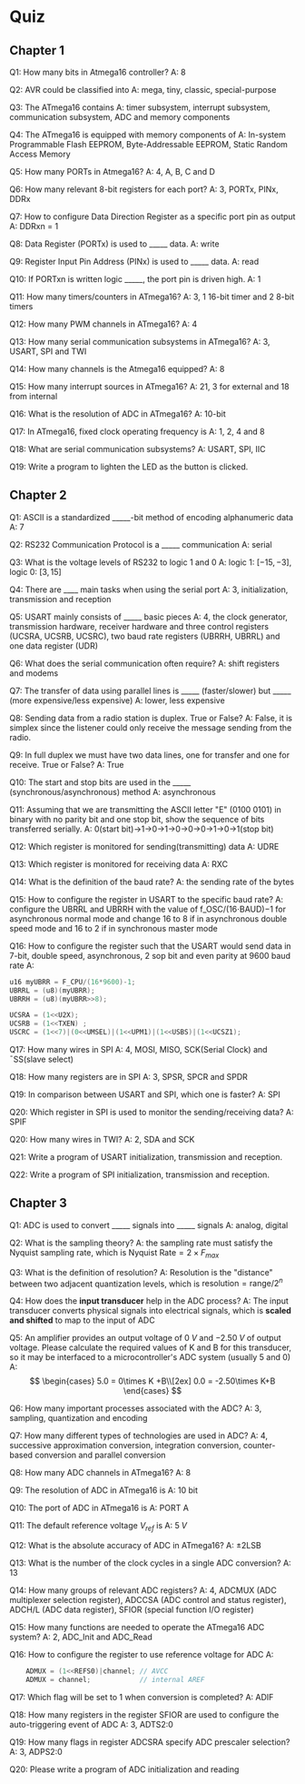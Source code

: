# Quiz

## Chapter 1

Q1: How many bits in Atmega16 controller?
A: 8

Q2: AVR could be classified into
A: mega, tiny, classic, special-purpose

Q3: The ATmega16 contains
A: timer subsystem, interrupt subsystem, communication subsystem, ADC and memory components

Q4: The ATmega16 is equipped with memory components of
A: In-system Programmable Flash EEPROM, Byte-Addressable EEPROM, Static Random Access Memory

Q5: How many PORTs in Atmega16?
A: 4, A, B, C and D

Q6: How many relevant 8-bit registers for each port?
A: 3, PORTx, PINx, DDRx

Q7: How to configure Data Direction Register as a specific port pin as output
A: DDRxn = 1

Q8: Data Register (PORTx) is used to _____ data.
A: write

Q9: Register Input Pin Address (PINx) is used to _____ data.
A: read

Q10: If PORTxn is written logic _____, the port pin is driven high.
A: 1

Q11: How many timers/counters in ATmega16?
A: 3, 1 16-bit timer and 2 8-bit timers

Q12: How many PWM channels in ATmega16?
A: 4

Q13: How many serial communication subsystems in ATmega16?
A: 3, USART, SPI and TWI

Q14: How many channels is the Atmega16 equipped?
A: 8

Q15: How many interrupt sources in ATmega16?
A: 21, 3 for external and 18 from internal

Q16: What is the resolution of ADC in ATmega16?
A: 10-bit

Q17: In ATmega16, fixed clock operating frequency is 
A: 1, 2, 4 and 8

Q18: What are serial communication subsystems?
A: USART, SPI, IIC

Q19: Write a program to lighten the LED as the button is clicked.

## Chapter 2

Q1: ASCII is a standardized _____-bit method of encoding alphanumeric data
A: 7

Q2: RS232 Communication Protocol is a _____ communication
A: serial

Q3: What is the voltage levels of RS232 to logic 1 and 0
A: logic 1: $[-15,-3]$, logic 0: $[3,15]$

Q4: There are ____ main tasks when using the serial port
A: 3, initialization, transmission and reception

Q5: USART mainly consists of  _____ basic pieces
A: 4, the clock generator, transmission hardware, receiver hardware and three control registers (UCSRA, UCSRB, UCSRC), two baud rate registers (UBRRH, UBRRL) and one data register (UDR)

Q6: What does the serial communication often require?
A: shift registers and modems

Q7: The transfer of data using parallel lines is _____ (faster/slower) but _____ (more expensive/less expensive)
A: lower, less expensive

Q8: Sending data from a radio station is duplex. True or False?
A: False, it is simplex since the listener could only receive the message sending from the radio.

Q9: In full duplex we must have two data lines, one for transfer and one for receive. True or False?
A: True

Q10: The start and stop bits are used in the _____ (synchronous/asynchronous) method
A: asynchronous

Q11: Assuming that we are transmitting the ASCII letter "E" (0100 0101) in binary with no parity bit and one stop bit, show the sequence of bits transferred serially.
A: 0(start bit)->1->0->1->0->0->0->1->0->1(stop bit)

Q12: Which register is monitored for sending(transmitting) data
A: UDRE

Q13: Which register is monitored for receiving data
A: RXC

Q14: What is the definition of the baud rate?
A: the sending rate of the bytes

Q15: How to configure the register in USART to the specific baud rate?
A: configure the UBRRL and UBRRH with the value of f_OSC/(16⋅BAUD)−1 for asynchronous normal mode and change 16 to 8 if in asynchronous double speed mode and 16 to 2 if in synchronous master mode 

Q16: How to configure the register such that the USART would send data in 7-bit, double speed, asynchronous, 2 sop bit and even parity at 9600 baud rate
A:

```C
u16 myUBRR = F_CPU/(16*9600)-1;
UBRRL = (u8)(myUBRR);
UBRRH = (u8)(myUBRR>>8);

UCSRA = (1<<U2X);
UCSRB = (1<<TXEN) ;
USCRC = (1<<7)|(0<<UMSEL)|(1<<UPM1)|(1<<USBS)|(1<<UCSZ1);
```

Q17: How many wires in SPI
A: 4, MOSI, MISO, SCK(Serial Clock) and ¯SS(slave select)

Q18: How many registers are in SPI
A: 3, SPSR, SPCR and SPDR

Q19: In comparison between USART and SPI, which one is faster?
A: SPI

Q20: Which register in SPI is used to monitor the sending/receiving data?
A: SPIF

Q20: How many wires in TWI?
A: 2, SDA and SCK

Q21: Write a program of USART initialization, transmission and reception.

Q22: Write a program of SPI initialization, transmission and reception.

## Chapter 3

Q1: ADC is used to convert _____ signals into _____ signals
A: analog, digital

Q2: What is the sampling theory?
A: the sampling rate must satisfy the Nyquist sampling rate, which is $\text{Nyquist Rate}=2\times F_{max}$

Q3: What is the definition of resolution?
A: Resolution is the "distance" between two adjacent quantization levels, which is $\text{resolution} = \text{range}/2^n$

Q4: How does the **input transducer** help in the ADC process?
A: The input transducer converts physical signals into electrical signals, which is **scaled and shifted** to map to the input of ADC

Q5: An amplifier provides an output voltage of $0\;V$ and $-2.50\;V$ of output voltage. Please calculate the required values of K and B for this transducer, so it may be interfaced to a microcontroller's ADC system (usually 5 and 0)
A: 
$$
\begin{cases}
    5.0  = 0\times K +B\\[2ex]
    0.0 = -2.50\times K+B
\end{cases}
$$

Q6: How many important processes associated with the ADC?
A: 3, sampling, quantization and encoding

Q7: How many different types of technologies are used in ADC?
A: 4, successive approximation conversion, integration conversion, counter-based conversion and parallel conversion

Q8: How many ADC channels in ATmega16?
A: 8

Q9: The resolution of ADC in ATmega16 is
A: 10 bit

Q10: The port of ADC in ATmega16 is
A: PORT A

Q11: The default reference voltage $V_{ref}$ is
A: $5\;V$

Q12: What is the absolute accuracy of ADC in ATmega16?
A: $\pm2\text{LSB}$

Q13: What is the number of the clock cycles in a single ADC conversion?
A: 13

Q14: How many groups of relevant ADC registers?
A: 4, ADCMUX (ADC multiplexer selection register), ADCCSA (ADC control and status register), ADCH/L (ADC data register), SFIOR (special function I/O register)

Q15: How many functions are needed to operate the ATmega16 ADC system?
A: 2, ADC_Init and ADC_Read

Q16: How to configure the register to use reference voltage for ADC
A: 
```C
    ADMUX = (1<<REFS0)|channel; // AVCC
    ADMUX = channel;            // internal AREF
```

Q17: Which flag will be set to 1 when conversion is completed?
A: ADIF

Q18: How many registers in the register SFIOR are used to configure the auto-triggering event of ADC
A: 3, ADTS2:0

Q19: How many flags in register ADCSRA specify ADC prescaler selection?
A: 3, ADPS2:0

Q20: Please write a program of ADC initialization and reading